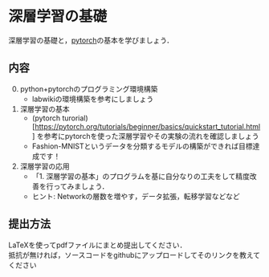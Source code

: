 # 深層学習の基礎
深層学習の基礎と，[pytorch](https://pytorch.org/)の基本を学びましょう．

## 内容
0. python+pytorchのプログラミング環境構築
    * labwikiの環境構築を参考にしましょう
1. 深層学習の基本
	* (pytorch turorial)[https://pytorch.org/tutorials/beginner/basics/quickstart_tutorial.html] を参考にpytorchを使った深層学習やその実験の流れを確認しましょう
	* Fashion-MNISTというデータを分類するモデルの構築ができれば目標達成です！
2. 深層学習の応用
    * 「1. 深層学習の基本」のプログラムを基に自分なりの工夫をして精度改善を行ってみましょう．
    * ヒント: Networkの層数を増やす，データ拡張，転移学習などなど

## 提出方法
LaTeXを使ってpdfファイルにまとめ提出してください．  
抵抗が無ければ，ソースコードをgithubにアップロードしてそのリンクを教えてください

<!-- 英語はまだ修正してないです
# Basics of Image Processing 
Learn the basics of image processing and programming in python.

## Contents
0. Build python+OpenCV programming environment  
	* If you have any questions, please feel free to ask your colleagues.  
1. Matrix arithmetic using numpy (addition, subtraction, multiplication, and division)  
	* You can set the values of matrix as you like.  
	* You can copy & paste or screenshot the result of the matrix arithmetic.  
2. Display, scale, rotate, and binarize images  
	* You can choose any image you like.  
3. Create a difference image of two different images  
	* Choose images with a clear difference.  
4. Extraction and visualization of image features.  
	* Try various methods such as Histogram, SURF, etc.
	* It is a good idea to compare the feature values of different images

## How to submit
Write a paper using LaTeX and submit it in a pdf file.  
If you don't mind, upload the source code to github and send me the link. -->

